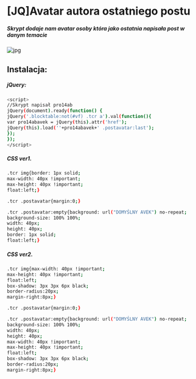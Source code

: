 # [JQ]Avatar autora ostatniego postu
##### Skrypt dodaje nam avatar osoby która jako ostatnia napisała post w danym temacie

![jpg](http://i.imgur.com/bBCtVOz.png)

## Instalacja:
##### jQuery:
```sh
<script>
//Skrypt napisał pro14ab
jQuery(document).ready(function() {
jQuery('.blocktable:not(#vf) .tcr a').val(function(){
var pro14abavek = jQuery(this).attr('href');
jQuery(this).load(''+pro14abavek+' .postavatar:last');
});
});
</script>
```
##### CSS ver1.
```sh
.tcr img{border: 1px solid;
max-width: 40px !important;
max-height: 40px !important;
float:left;}

.tcr .postavatar{margin:0;}

.tcr .postavatar:empty{background: url("DOMYŚLNY AVEK") no-repeat;
background-size: 100% 100%;
width: 40px;
height: 40px;
border: 1px solid;
float:left;}
```

##### CSS ver2.
```sh
.tcr img{max-width: 40px !important;
max-height: 40px !important;
float:left;
box-shadow: 3px 3px 6px black;
border-radius:20px;
margin-right:8px;}

.tcr .postavatar{margin:0;}

.tcr .postavatar:empty{background: url("DOMYŚLNY AVEK") no-repeat;
background-size: 100% 100%;
width: 40px;
height: 40px;
max-width: 40px !important;
max-height: 40px !important;
float:left;
box-shadow: 3px 3px 6px black;
border-radius:20px;
margin-right:8px;}
```
